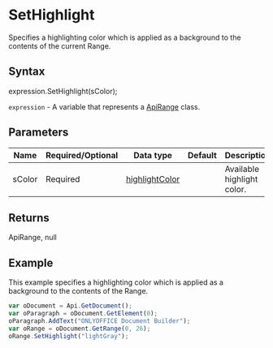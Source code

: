 # SetHighlight

Specifies a highlighting color which is applied as a background to the contents of the current Range.

## Syntax

expression.SetHighlight(sColor);

`expression` - A variable that represents a [ApiRange](../ApiRange.md) class.

## Parameters

| **Name** | **Required/Optional** | **Data type** | **Default** | **Description** |
| ------------- | ------------- | ------------- | ------------- | ------------- |
| sColor | Required | [highlightColor](../../Enumeration/highlightColor.md) |  | Available highlight color. |

## Returns

ApiRange, null

## Example

This example specifies a highlighting color which is applied as a background to the contents of the Range.

```javascript
var oDocument = Api.GetDocument();
var oParagraph = oDocument.GetElement(0);
oParagraph.AddText("ONLYOFFICE Document Builder");
var oRange = oDocument.GetRange(0, 26);
oRange.SetHighlight("lightGray");
```
